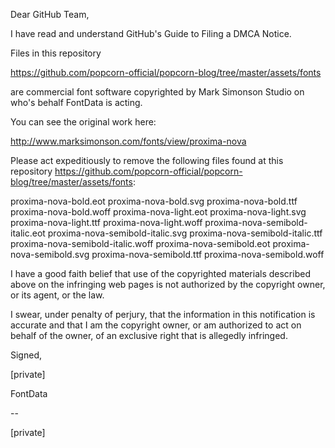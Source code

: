 Dear GitHub Team,

I have read and understand GitHub's Guide to Filing a DMCA Notice.

Files in this repository

https://github.com/popcorn-official/popcorn-blog/tree/master/assets/fonts

are commercial font software copyrighted by Mark Simonson Studio on
who's behalf FontData is acting.

You can see the original work here:

http://www.marksimonson.com/fonts/view/proxima-nova

Please act expeditiously to remove the following files found at this
repository
https://github.com/popcorn-official/popcorn-blog/tree/master/assets/fonts:

proxima-nova-bold.eot
proxima-nova-bold.svg
proxima-nova-bold.ttf
proxima-nova-bold.woff
proxima-nova-light.eot
proxima-nova-light.svg
proxima-nova-light.ttf
proxima-nova-light.woff
proxima-nova-semibold-italic.eot
proxima-nova-semibold-italic.svg
proxima-nova-semibold-italic.ttf
proxima-nova-semibold-italic.woff
proxima-nova-semibold.eot
proxima-nova-semibold.svg
proxima-nova-semibold.ttf
proxima-nova-semibold.woff

I have a good faith belief that use of the copyrighted materials
described above on the infringing web pages is not authorized by the
copyright owner, or its agent, or the law.

I swear, under penalty of perjury, that the information in this
notification is accurate and that I am the copyright owner, or am
authorized to act on behalf of the owner, of an exclusive right that is
allegedly infringed.

Signed,

[private]  

FontData

-- 

[private]
